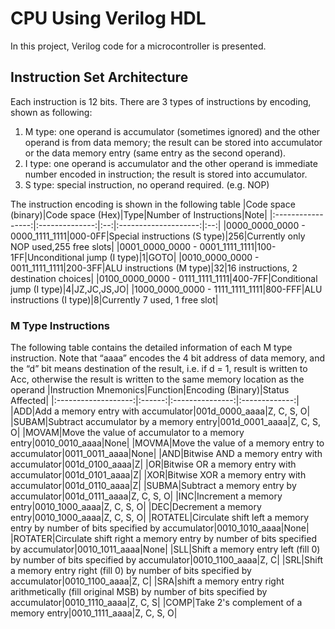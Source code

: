 # CPU Using Verilog HDL
In this project, Verilog code for a microcontroller is presented.

## Instruction Set Architecture
Each instruction is 12 bits. There are 3 types of instructions by encoding, shown as following:
1. M type: one operand is accumulator (sometimes ignored) and the other operand is from data memory; the result can be stored into accumulator or the data memory entry (same entry as the second operand).
2. I type: one operand is accumulator and the other operand is immediate number encoded in instruction; the result is stored into accumulator. 
3. S type: special instruction, no operand required. (e.g. NOP)

The instruction encoding is shown in the following table
|Code space (binary)|Code space (Hex)|Type|Number of Instructions|Note|
|:-----------------:|:--------------:|:--:|:--------------------:|:--:|
|0000_0000_0000 - 0000_1111_1111|000-0FF|Special instructions  (S type)|256|Currently only NOP used,255 free slots|
|0001_0000_0000 - 0001_1111_1111|100-1FF|Unconditional jump (I type)|1|GOTO|
|0010_0000_0000 - 0011_1111_1111|200-3FF|ALU instructions (M type)|32|16 instructions, 2 destination choices|
|0100_0000_0000 - 0111_1111_1111|400-7FF|Conditional jump (I type)|4|JZ,JC,JS,JO|
|1000_0000_0000 - 1111_1111_1111|800-FFF|ALU instructions (I type)|8|Currently 7 used, 1 free slot|

### M Type Instructions
The following table contains the detailed information of each M type instruction. Note that “aaaa” encodes the 4 bit address of data memory, and the “d” bit means destination of the result, i.e. if d = 1, result is written to Acc, otherwise the result is written to the same memory location as the operand
|Instruction Mnemonics|Function|Encoding (Binary)|Status Affected|
|:-------------------:|:------:|:---------------:|:-------------:|
|ADD|Add a memory entry with accumulator|001d_0000_aaaa|Z, C, S, O|
|SUBAM|Subtract accumulator by a memory entry|001d_0001_aaaa|Z, C, S, O|
|MOVAM|Move the value of accumulator to a memory entry|0010_0010_aaaa|None|
|MOVMA|Move the value of a memory entry to accumulator|0011_0011_aaaa|None|
|AND|Bitwise AND a memory entry with accumulator|001d_0100_aaaa|Z|
|OR|Bitwise OR a memory entry with accumulator|001d_0101_aaaa|Z|
|XOR|Bitwise XOR a memory entry with accumulator|001d_0110_aaaa|Z|
|SUBMA|Subtract a memory entry by accumulator|001d_0111_aaaa|Z, C, S, O|
|INC|Increment a memory entry|0010_1000_aaaa|Z, C, S, O|
|DEC|Decrement a memory entry|0010_1000_aaaa|Z, C, S, O|
|ROTATEL|Circulate shift left a memory entry by number of bits specified by accumulator|0010_1010_aaaa|None|
|ROTATER|Circulate shift right a memory entry by number of bits specified by accumulator|0010_1011_aaaa|None|
|SLL|Shift a memory entry left (fill 0) by number of bits specified by accumulator|0010_1100_aaaa|Z, C|
|SRL|Shift a memory entry right (fill 0) by number of bits specified by accumulator|0010_1100_aaaa|Z, C|
|SRA|shift a memory entry right arithmetically (fill original MSB) by number of bits specified by accumulator|0010_1110_aaaa|Z, C, S|
|COMP|Take 2's complement of a memory entry|0010_1111_aaaa|Z, C, S, O|
